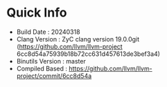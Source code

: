 # Quick Info
* Build Date : 20240318
* Clang Version : ZyC clang version 19.0.0git (https://github.com/llvm/llvm-project 6cc8d54a75939b18b72cc631d457613de3bef3a4)
* Binutils Version : master
* Compiled Based : https://github.com/llvm/llvm-project/commit/6cc8d54a

